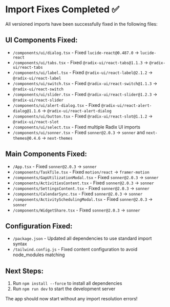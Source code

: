 # Import Fixes Completed ✅

All versioned imports have been successfully fixed in the following files:

## UI Components Fixed:
- `/components/ui/dialog.tsx` - Fixed `lucide-react@0.487.0` → `lucide-react`
- `/components/ui/tabs.tsx` - Fixed `@radix-ui/react-tabs@1.1.3` → `@radix-ui/react-tabs`
- `/components/ui/label.tsx` - Fixed `@radix-ui/react-label@2.1.2` → `@radix-ui/react-label`
- `/components/ui/switch.tsx` - Fixed `@radix-ui/react-switch@1.1.3` → `@radix-ui/react-switch`
- `/components/ui/slider.tsx` - Fixed `@radix-ui/react-slider@1.2.3` → `@radix-ui/react-slider`
- `/components/ui/alert-dialog.tsx` - Fixed `@radix-ui/react-alert-dialog@1.1.6` → `@radix-ui/react-alert-dialog`
- `/components/ui/button.tsx` - Fixed `@radix-ui/react-slot@1.1.2` → `@radix-ui/react-slot`
- `/components/ui/select.tsx` - Fixed multiple Radix UI imports
- `/components/ui/sonner.tsx` - Fixed `sonner@2.0.3` → `sonner` and `next-themes@0.4.6` → `next-themes`

## Main Components Fixed:
- `/App.tsx` - Fixed `sonner@2.0.3` → `sonner`
- `/components/TaskTile.tsx` - Fixed `motion/react` → `framer-motion`
- `/components/GapUtilizationModal.tsx` - Fixed `sonner@2.0.3` → `sonner`
- `/components/ActivitiesContent.tsx` - Fixed `sonner@2.0.3` → `sonner`
- `/components/SettingsContent.tsx` - Fixed `sonner@2.0.3` → `sonner`
- `/components/CalendarSync.tsx` - Fixed `sonner@2.0.3` → `sonner`
- `/components/ActivitySchedulingModal.tsx` - Fixed `sonner@2.0.3` → `sonner`
- `/components/WidgetShare.tsx` - Fixed `sonner@2.0.3` → `sonner`

## Configuration Fixed:
- `/package.json` - Updated all dependencies to use standard import syntax
- `/tailwind.config.js` - Fixed content configuration to avoid node_modules matching

## Next Steps:
1. Run `npm install --force` to install all dependencies
2. Run `npm run dev` to start the development server

The app should now start without any import resolution errors!